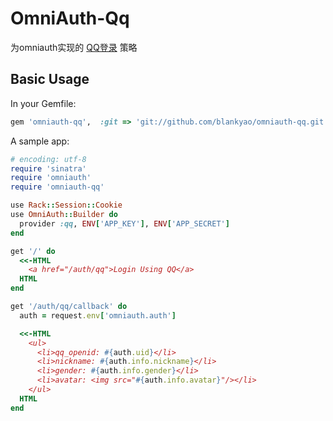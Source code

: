 OmniAuth-Qq
===
为omniauth实现的 [QQ登录](http://connect.qq.com/intro/login/) 策略

Basic Usage
---
In your Gemfile:

```ruby
gem 'omniauth-qq',  :git => 'git://github.com/blankyao/omniauth-qq.git'
```

A sample app:

```ruby
# encoding: utf-8
require 'sinatra'
require 'omniauth'
require 'omniauth-qq'

use Rack::Session::Cookie
use OmniAuth::Builder do
  provider :qq, ENV['APP_KEY'], ENV['APP_SECRET']
end

get '/' do
  <<-HTML
    <a href="/auth/qq">Login Using QQ</a>
  HTML
end

get '/auth/qq/callback' do
  auth = request.env['omniauth.auth']

  <<-HTML
    <ul>
      <li>qq_openid: #{auth.uid}</li>
      <li>nickname: #{auth.info.nickname}</li>
      <li>gender: #{auth.info.gender}</li>
      <li>avatar: <img src="#{auth.info.avatar}"/></li>
    </ul>
  HTML
end
```